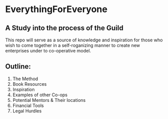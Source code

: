 # EverythingForEveryone

## A Study into the process of the Guild

This repo will serve as a source of knowledge and inspiration for those who wish to come together in a self-roganizing manner to create new enterprises under to co-operative model. 


## Outline:

1. The Method
2. Book Resources
3. Inspiration
4. Examples of other Co-ops
5. Potential Mentors & Their locations
6. Financial Tools
7. Legal Hurdles 
